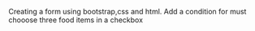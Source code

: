 Creating a form using bootstrap,css and html.
Add a condition for must chooose three food items in a checkbox